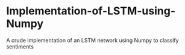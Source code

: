 # Implementation-of-LSTM-using-Numpy
A crude implementation of an LSTM network using Numpy to classify sentiments
